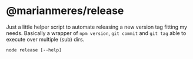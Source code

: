 # @marianmeres/release

Just a little helper script to automate releasing a new version tag fitting my needs.
Basically a wrapper of `npm version`, `git commit` and `git tag` able to execute over multiple
(sub) dirs.

```shell
node release [--help]
```
